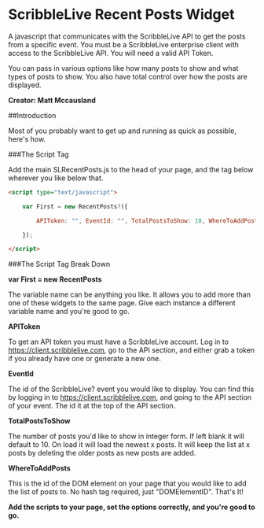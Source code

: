 ScribbleLive Recent Posts Widget
===========
A javascript that communicates with the ScribbleLive API to get the posts from a specific event. You must be a ScribbleLive enterprise client with access to the ScribbleLive API. You will need a valid API Token.

You can pass in various options like how many posts to show and what types of posts to show. You also have total control over how the posts are displayed.

**__Creator: Matt Mccausland__**

##Introduction


Most of you probably want to get up and running as quick as possible, here's how.

###The Script Tag


Add the main SLRecentPosts.js to the head of your page, and the tag below wherever you like below that.

```HTML
<script type="text/javascript">

    var First = new RecentPosts?({

        APIToken: "", EventId: "", TotalPostsToShow: 10, WhereToAddPosts: "" 

    }); 

</script>
```

###The Script Tag Break Down


__var First = new RecentPosts__

The variable name can be anything you like. It allows you to add more than one of these widgets to the same page. Give each instance a different variable name and you're good to go.

__APIToken__

To get an API token you must have a ScribbleLive account. Log in to https://client.scribblelive.com, go to the API section, and either grab a token if you already have one or generate a new one.

__EventId__

The id of the ScribbleLive? event you would like to display. You can find this by logging in to https://client.scribblelive.com, and going to the API section of your event. The id it at the top of the API section.

__TotalPostsToShow__

The number of posts you'd like to show in integer form. If left blank it will default to 10. On load it will load the newest x posts. It will keep the list at x posts by deleting the older posts as new posts are added.

__WhereToAddPosts__

This is the id of the DOM element on your page that you would like to add the list of posts to. No hash tag required, just "DOMElementID".
That's It!

__Add the scripts to your page, set the options correctly, and you're good to go.__
